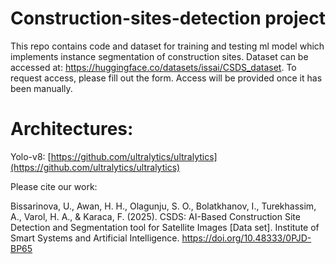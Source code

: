 # Construction-sites-detection project
This repo contains code and dataset for training and testing ml model which implements instance segmentation of construction sites. 
Dataset can be accessed at: https://huggingface.co/datasets/issai/CSDS_dataset. To request access, please fill out the form. Access will be provided once it has been manually.


# Architectures:
Yolo-v8: [https://github.com/ultralytics/ultralytics](https://github.com/ultralytics/ultralytics) <br/> 

Please cite our work:

Bissarinova, U., Awan, H. H., Olagunju, S. O., Bolatkhanov, I., Turekhassim, A., Varol, H. A., & Karaca, F. (2025). CSDS: AI-Based Construction Site Detection and Segmentation tool for Satellite Images [Data set]. Institute of Smart Systems and Artificial Intelligence. https://doi.org/10.48333/0PJD-BP65
